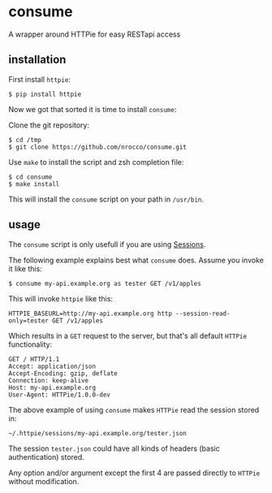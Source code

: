 # consume

A wrapper around HTTPie for easy RESTapi access


## installation

First install `httpie`:

    $ pip install httpie

Now we got that sorted it is time to install `consume`:

Clone the git repository:

    $ cd /tmp
    $ git clone https://github.com/nrocco/consume.git


Use `make` to install the script and zsh completion file:

    $ cd consume
    $ make install


This will install the `consume` script on your path in `/usr/bin`.


## usage

The `consume` script is only usefull if you are using
[Sessions](https://github.com/jakubroztocil/httpie#sessions).

The following example explains best what `consume` does. Assume you invoke it
like this:

    $ consume my-api.example.org as tester GET /v1/apples


This will invoke `httpie` like this:

    HTTPIE_BASEURL=http://my-api.example.org http --session-read-only=tester GET /v1/apples


Which results in a `GET` request to the server, but that's all default
`HTTPie` functionality:

    GET / HTTP/1.1
    Accept: application/json
    Accept-Encoding: gzip, deflate
    Connection: keep-alive
    Host: my-api.example.org
    User-Agent: HTTPie/1.0.0-dev


The above example of using `consume` makes `HTTPie` read the session stored
in:

    ~/.httpie/sessions/my-api.example.org/tester.json


The session `tester.json` could have all kinds of headers (basic
authentication) stored.

Any option and/or argument except the first 4 are passed directly to `HTTPie`
without modification.
